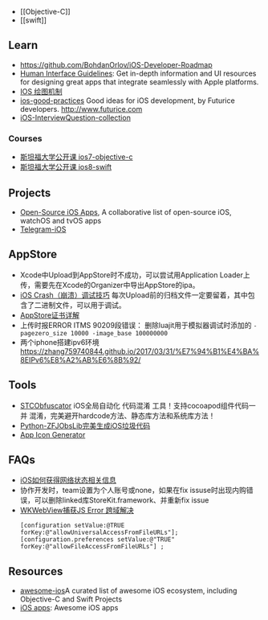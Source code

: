 - [[Objective-C]]
- [[swift]]



## Learn
- https://github.com/BohdanOrlov/iOS-Developer-Roadmap
- [Human Interface Guidelines](https://developer.apple.com/design/human-interface-guidelines/): Get in-depth information and UI resources for designing great apps that integrate seamlessly with Apple platforms.
- [IOS 绘图机制](http://www.cocoachina.com/industry/20140115/7703.html)
- [ios-good-practices](https://github.com/futurice/ios-good-practices) Good ideas for iOS development, by Futurice developers. http://www.futurice.com
- [iOS-InterviewQuestion-collection](https://github.com/liberalisman/iOS-InterviewQuestion-collection)

### Courses
- [斯坦福大学公开课 ios7-objective-c](http://open.163.com/special/opencourse/ios7.html)
- [斯坦福大学公开课 ios8-swift](http://open.163.com/special/opencourse/ios8.html)



## Projects
- [Open-Source iOS Apps](https://github.com/dkhamsing/open-source-ios-apps), A collaborative list of open-source iOS, watchOS and tvOS apps
- [Telegram-iOS](https://github.com/TelegramMessenger/Telegram-iOS)



## AppStore
- Xcode中Upload到AppStore时不成功，可以尝试用Application Loader上传，需要先在Xcode的Organizer中导出AppStore的ipa。
- [iOS Crash（崩溃）调试技巧](http://blog.csdn.net/studyrecord/article/details/7744809)   每次Upload前的归档文件一定要留着，其中包含了二进制文件，可以用于调试。
- [AppStore证书详解](http://blog.csdn.net/phunxm/article/details/42685597)
- 上传时报ERROR ITMS 90209段错误：
  删除luajit用于模拟器调试时添加的
  `-pagezero_size 10000 -image_base 100000000`
- 两个iphone搭建ipv6环境 https://zhang759740844.github.io/2017/03/31/%E7%94%B1%E4%BA%8EIPv6%E8%A2%AB%E6%8B%92/



## Tools
- [STCObfuscator](https://github.com/chenxiancai/STCObfuscator) iOS全局自动化 代码混淆 工具！支持cocoapod组件代码一并 混淆，完美避开hardcode方法、静态库方法和系统库方法！
- [Python-ZFJObsLib完美生成iOS垃圾代码](https://blog.csdn.net/u014220518/article/details/99086206)
- [App Icon Generator](https://appicon.co/)



## FAQs
- [iOS如何获得网络状态相关信息](http://www.jianshu.com/p/e8e8803c3b5d)
- 协作开发时，team设置为个人账号或none，如果在fix issuse时出现内购错误，可以删除linked库StoreKit.framework、并重新fix issue
- [WKWebView捕获JS Error 跨域解决](https://blog.csdn.net/lfdanding/article/details/104267874)
  ```objc
  [configuration setValue:@TRUE forKey:@"allowUniversalAccessFromFileURLs"];
  [configuration.preferences setValue:@"TRUE" forKey:@"allowFileAccessFromFileURLs"] ;
  ```



## Resources
- [awesome-ios](https://github.com/vsouza/awesome-ios)A curated list of awesome iOS ecosystem, including Objective-C and Swift Projects
- [iOS apps](https://github.com/learn-anything/ios-apps): Awesome iOS apps
